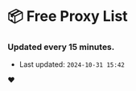 # :package: Free Proxy List
### Updated every 15 minutes.

- Last updated: `2024-10-31 15:42`

:heart:
